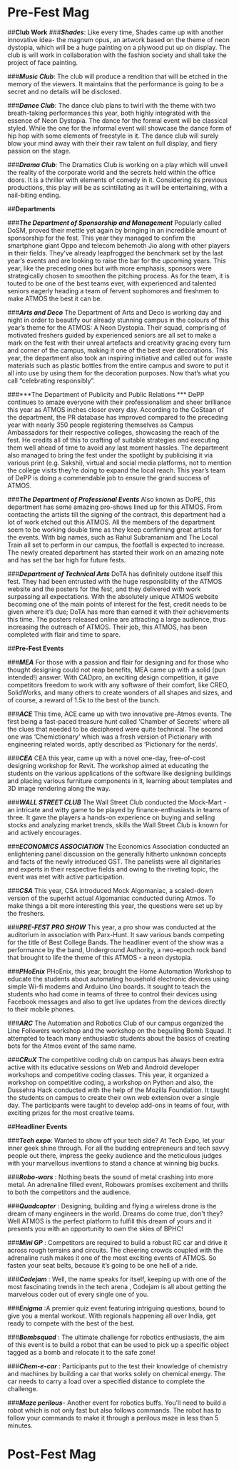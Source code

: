 <!-- TITLE: Atmos 2017 -->
<!-- SUBTITLE: Journal Club's special publication on ATMOS 2017. -->

# Pre-Fest Mag
##**Club Work**
 ###***Shades***: Like every time, Shades came up with another innovative idea- the magnum opus, an artwork based on the theme of neon dystopia, which will be a huge painting on a plywood put up on display. The club is will work in collaboration with the fashion society and shall take the project of face painting.
 
 ###***Music Club***:  The club will produce a rendition that will be etched in the memory of the viewers. It maintains that the performance is going to be a secret and no details will be disclosed.
 
 ###***Dance Club***: The dance club plans to twirl with the theme with two breath-taking performances this year, both highly integrated with the essence of Neon Dystopia. The dance for the formal event will be classical styled. While the one for the informal event will showcase the dance form of hip hop with some elements of freestyle in it. The dance club will surely blow your mind away with their their raw talent on full display, and fiery passion on the stage.
 
 ###***Drama Club***: The Dramatics Club is working on a play which will unveil the reality of the corporate world and the secrets held within the office doors. It is a thriller with elements of comedy in it. Considering its previous productions, this play will be as scintillating as it will be entertaining, with a nail-biting ending.
 
 ##**Departments**
 
 ###***The Department of Sponsorship and Management***
Popularly called DoSM, proved their mettle yet again by bringing in an incredible amount of sponsorship for the fest. This year they managed to confirm the smartphone giant Oppo and telecom behemoth Jio along with other players in their fields. They’ve already leapfrogged the benchmark set by the last year’s events and are looking to raise the bar for the upcoming years. This year, like the preceding ones but with more emphasis, sponsors were strategically chosen to smoothen the pitching process. As for the team, it is touted to be one of the best teams ever, with experienced and talented seniors eagerly heading a team of fervent sophomores and freshmen to make ATMOS the best it can be.

###***Arts and Deco***
The Department of Arts and Deco is working day and night in order to beautify our already stunning campus in the colours of this year’s theme for the ATMOS: A Neon Dystopia. Their squad, comprising of motivated freshers guided by experienced seniors are all set to make a mark on the fest with their unreal artefacts and creativity gracing every turn and corner of the campus, making it one of the best ever decorations. This year, the department also took an inspiring initiative and called out for waste materials such as plastic bottles from the entire campus and swore to put it all into use by using them for the decoration purposes. Now that’s what you call “celebrating responsibly”. 

###***The Department of Publicity and Public Relations ***
DePP continues to amaze everyone with their professionalism and sheer brilliance this year as ATMOS inches closer every day. According to the CoStaan of the department, the PR database has improved compared to the preceding year with nearly 350 people registering themselves as Campus Ambassadors for their respective colleges, showcasing the reach of the fest. He credits all of this to crafting of suitable strategies and executing them well ahead of time to avoid any last moment hassles. The department also managed to bring the fest under the spotlight by publicising it via various print (e.g. Sakshi), virtual and social media platforms, not to mention the college visits they’re doing to expand the local reach. This year’s team of DePP is doing a commendable job to ensure the grand success of ATMOS.

###***The Department of Professional Events***
Also known as DoPE, this department has some amazing pro-shows lined up for this ATMOS. From contacting the artists till the signing of the contract, this department had a lot of work etched out this ATMOS. All the members of the department seem to be working double time as they keep confirming great artists for the events. With big names, such as Rahul Subramaniam and The Local Train all set to perform in our campus, the footfall is expected to increase. The newly created department has started their work on an amazing note and has set the bar high for future fests.
 
###***Department of Technical Arts***
DoTA has definitely outdone itself this fest. They had been entrusted with the huge responsibility of the ATMOS website and the posters for the fest, and they delivered with work surpassing all expectations. With the absolutely unique ATMOS website becoming one of the main points of interest for the fest, credit needs to be given where it’s due; DoTA has more than earned it with their achievements this time. The posters released online are attracting a large audience, thus increasing the outreach of ATMOS. Their job, this ATMOS, has been completed with flair and time to spare.

##**Pre-Fest Events**

###***MEA***
For those with a passion and flair for designing and for those who thought designing could not reap benefits, MEA came up with a solid (pun intended!) answer. With CADpro, an exciting design competition, it gave competitors freedom to work with any software of their comfort, like CREO, SolidWorks, and many others to create wonders of all shapes and sizes, and of course, a reward of 1.5k to the best of the bunch.

###***ACE***
This time, ACE came up with two innovative pre-Atmos events. The first being a fast-paced treasure hunt called ‘Chamber of  Secrets’ where all the clues that needed to be deciphered were quite technical. The second one was ‘Chemictionary’ which was a fresh version of Pictionary with engineering related words, aptly described as ‘Pictionary for the nerds’.

###***CEA***
CEA this year, came up with a novel one-day, free-of-cost designing workshop for Revit. The workshop aimed at educating the students on the various applications of the software like designing buildings and placing various furniture components in it, learning about templates and 3D image rendering along the way.

###***WALL STREET CLUB***
The Wall Street Club conducted the Mock-Mart - an intricate and witty game to be played by finance-enthusiasts in teams of three. It gave the players a hands-on experience on buying and selling stocks and analyzing market trends, skills the Wall Street Club is known for and actively encourages.

###***ECONOMICS ASSOCIATION***
The Economics Association conducted an enlightening panel discussion on the generally hitherto unknown concepts and facts of the newly introduced GST. The panelists were all dignitaries and experts in their respective fields and owing to the riveting topic, the event was met with active participation.

###***CSA***
This year, CSA introduced Mock Algomaniac, a scaled-down version of the superhit actual Algomaniac conducted during Atmos. To make things a bit more interesting this year, the questions were set up by the freshers.

###***PRE-FEST PRO SHOW***
This year, a pro show was conducted at the auditorium in association with Parx-Hunt. It saw various bands competing for the title of  Best College Bands. The headliner event of the show was a performance by the band, Underground Authority, a neo-epoch rock band that brought to life the theme of this ATMOS - a neon dystopia.

###***PHoEnix***
PHoEnix, this year, brought the Home Automation Workshop to educate the students about automating household electronic devices using simple Wi-fi modems and Arduino Uno boards. It sought to teach the students who had come in teams of three to control their devices using Facebook messages and also to get live updates from the devices directly to their mobile phones.

###***ARC***
The Automation and Robotics Club of our campus organized the Line Followers workshop and the workshop on the beguiling Bomb Squad. It attempted to teach many enthusiastic students about the basics of creating bots for the Atmos event of the same name.

###***CRuX***
The competitive coding club on campus has always been extra active with its educative sessions on Web and Android developer workshops and competitive coding classes. This year, it organized a workshop on competitive coding, a workshop on Python and also, the Dussehra Hack conducted with the help of the Mozilla Foundation. It taught the students on campus to create their own web extension over a single day. The participants were taught to develop add-ons in teams of four, with exciting prizes for the most creative teams.

##**Headliner Events**

###***Tech expo***: Wanted to show off your tech side? At Tech Expo, let your inner geek shine through. For all the budding entrepreneurs and tech savvy people out there, impress the geeky audience and the meticulous judges with your marvellous inventions to stand a chance at winning big bucks.

###***Robo-wars*** : Nothing beats the sound of metal crashing into more metal. An adrenaline filled event, Robowars promises excitement and thrills to both the competitors and the audience. 

###***Quadcopter*** : Designing, building and flying a wireless drone is the dream of many engineers in the world. Dreams do come true, don't they? Well ATMOS is the perfect platform to fulfill this dream of yours and it presents you with an opportunity to own the skies of BPHC!

###***Mini GP*** : Competitors are required to build a robust RC car and drive it across rough terrains and circuits. The cheering crowds coupled with the adrenaline rush makes it one of the most exciting events of ATMOS. So fasten your seat belts, because it’s going to be one hell of a ride. 

###***Codejam*** : Well, the name speaks for itself, keeping up with one of the most fascinating trends in the tech arena , Codejam is all about getting the marvelous coder out of every single one of you.

###***Enigma*** :A premier quiz event featuring intriguing questions, bound to give you a mental workout. With regionals happening all over India, get ready to compete with the best of the best.

###***Bombsquad*** :  The ultimate challenge for robotics enthusiasts, the aim of this event is to build a robot that can be used to pick up a specific object tagged as a bomb and relocate it to the safe zone!

###***Chem-e-car*** : Participants put to the test their knowledge of chemistry and machines by building a car that works solely on chemical energy. The car needs to carry a load over a specified distance to complete the challenge.

###***Maze perilous***- Another event for robotics buffs. You’ll need to build a robot which is not only fast but also follows commands. The robot has to follow your commands to make it through a perilous maze in less than 5 minutes.

# Post-Fest Mag
